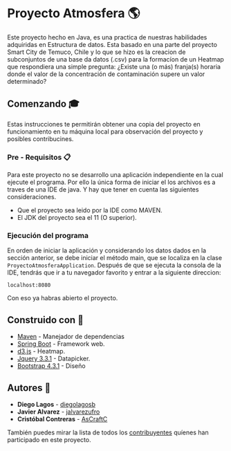 # Proyecto Atmosfera  :earth_americas:
Este proyecto hecho en Java, es una practica de nuestras habilidades adquiridas en Estructura de datos. 
Esta basado en una parte del proyecto Smart City de Temuco, Chile y lo que se hizo es la creacion de subconjuntos de una base da datos (.csv) para la formacíon de un Heatmap que respondiera una simple pregunta: ¿Existe una (o más) franja(s) horaria donde el valor de la concentración de contaminación supere un valor determinado?

## Comenzando :mortar_board:
Estas instrucciones te permitirán obtener una copia del proyecto en funcionamiento en tu máquina local para observación del proyecto y posibles contribucines.

### Pre - Requisitos  :clipboard:
Para este proyecto no se desarrollo una aplicación independiente en la cual ejecute el programa. Por ello la única forma de iniciar el los archivos es a traves de una IDE de java. Y hay que tener en cuenta las siguientes consideraciones.
- Que el proyecto sea leido por la IDE como MAVEN.
- El JDK del proyecto sea el 11 (O superior).

### Ejecución del programa 
En orden de iniciar la aplicación y considerando los datos dados en la sección anterior, se debe iniciar el método main, que se localiza en la clase `ProyectoAtmosferaApplication`. Después de que se ejecuta la consola de la IDE, tendrás que ir a tu navegador favorito y entrar a la siguiente direccion:
```
localhost:8080
```
Con eso ya habras abierto el proyecto.

## Construido con  :wrench:
- [Maven](https://maven.apache.org/) - Manejador de dependencias
- [Spring Boot](https://spring.io/projects/spring-boot) - Framework web.
- [d3.js](https://d3js.org/) - Heatmap.
- [Jquery 3.3.1](https://jquery.com/download/) - Datapicker.
- [Bootstrap 4.3.1](https://getbootstrap.com/) - Diseño

## Autores :bust_in_silhouette:
- **Diego Lagos** - [diegolagosb](https://github.com/diegolagosb)
- **Javier Alvarez** - [jalvarezufro](https://github.com/jalvarezufro)
- **Cristóbal Contreras** - [AsCraftC](https://github.com/AsCraftC)

También puedes mirar la lista de todos los [contribuyentes](https://github.com/jalvarezufro/ProyectoAtmosfera/graphs/contributors) quíenes han participado en este proyecto. 
